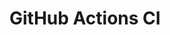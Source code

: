 # GitHub Actions CI

































































































































































































































































































































































































































































































































































































































































































































































































































































































































































































































































































































































































































































































































































































































































































































































































































































































































































































































































































































































































































































































































































































































































































































































































































































































